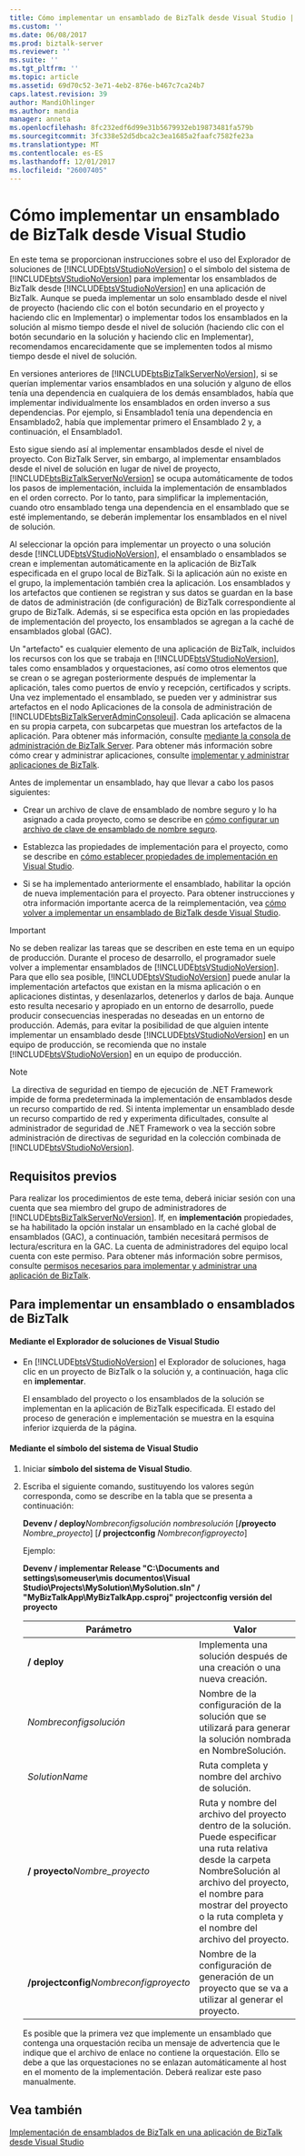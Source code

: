 ```yaml
---
title: Cómo implementar un ensamblado de BizTalk desde Visual Studio | Documentos de Microsoft
ms.custom: ''
ms.date: 06/08/2017
ms.prod: biztalk-server
ms.reviewer: ''
ms.suite: ''
ms.tgt_pltfrm: ''
ms.topic: article
ms.assetid: 69d70c52-3e71-4eb2-876e-b467c7ca24b7
caps.latest.revision: 39
author: MandiOhlinger
ms.author: mandia
manager: anneta
ms.openlocfilehash: 8fc232edf6d99e31b5679932eb19873481fa579b
ms.sourcegitcommit: 3fc338e52d5dbca2c3ea1685a2faafc7582fe23a
ms.translationtype: MT
ms.contentlocale: es-ES
ms.lasthandoff: 12/01/2017
ms.locfileid: "26007405"
---
```

# <a name="how-to-deploy-a-biztalk-assembly-from-visual-studio"></a>Cómo implementar un ensamblado de BizTalk desde Visual Studio
En este tema se proporcionan instrucciones sobre el uso del Explorador de soluciones de [!INCLUDE[btsVStudioNoVersion](../includes/btsvstudionoversion-md.md)] o el símbolo del sistema de [!INCLUDE[btsVStudioNoVersion](../includes/btsvstudionoversion-md.md)] para implementar los ensamblados de BizTalk desde [!INCLUDE[btsVStudioNoVersion](../includes/btsvstudionoversion-md.md)] en una aplicación de BizTalk. Aunque se pueda implementar un solo ensamblado desde el nivel de proyecto (haciendo clic con el botón secundario en el proyecto y haciendo clic en Implementar) o implementar todos los ensamblados en la solución al mismo tiempo desde el nivel de solución (haciendo clic con el botón secundario en la solución y haciendo clic en Implementar), recomendamos encarecidamente que se implementen todos al mismo tiempo desde el nivel de solución.  
  
 En versiones anteriores de [!INCLUDE[btsBizTalkServerNoVersion](../includes/btsbiztalkservernoversion-md.md)], si se querían implementar varios ensamblados en una solución y alguno de ellos tenía una dependencia en cualquiera de los demás ensamblados, había que implementar individualmente los ensamblados en orden inverso a sus dependencias. Por ejemplo, si Ensamblado1 tenía una dependencia en Ensamblado2, había que implementar primero el Ensamblado 2 y, a continuación, el Ensamblado1.  
  
 Esto sigue siendo así al implementar ensamblados desde el nivel de proyecto. Con BizTalk Server, sin embargo, al implementar ensamblados desde el nivel de solución en lugar de nivel de proyecto, [!INCLUDE[btsBizTalkServerNoVersion](../includes/btsbiztalkservernoversion-md.md)] se ocupa automáticamente de todos los pasos de implementación, incluida la implementación de ensamblados en el orden correcto. Por lo tanto, para simplificar la implementación, cuando otro ensamblado tenga una dependencia en el ensamblado que se esté implementando, se deberán implementar los ensamblados en el nivel de solución.  
  
 Al seleccionar la opción para implementar un proyecto o una solución desde [!INCLUDE[btsVStudioNoVersion](../includes/btsvstudionoversion-md.md)], el ensamblado o ensamblados se crean e implementan automáticamente en la aplicación de BizTalk especificada en el grupo local de BizTalk. Si la aplicación aún no existe en el grupo, la implementación también crea la aplicación. Los ensamblados y los artefactos que contienen se registran y sus datos se guardan en la base de datos de administración (de configuración) de BizTalk correspondiente al grupo de BizTalk. Además, si se especifica esta opción en las propiedades de implementación del proyecto, los ensamblados se agregan a la caché de ensamblados global (GAC).  
  
 Un "artefacto" es cualquier elemento de una aplicación de BizTalk, incluidos los recursos con los que se trabaja en [!INCLUDE[btsVStudioNoVersion](../includes/btsvstudionoversion-md.md)], tales como ensamblados y orquestaciones, así como otros elementos que se crean o se agregan posteriormente después de implementar la aplicación, tales como puertos de envío y recepción, certificados y scripts. Una vez implementado el ensamblado, se pueden ver y administrar sus artefactos en el nodo Aplicaciones de la consola de administración de [!INCLUDE[btsBizTalkServerAdminConsoleui](../includes/btsbiztalkserveradminconsoleui-md.md)]. Cada aplicación se almacena en su propia carpeta, con subcarpetas que muestran los artefactos de la aplicación. Para obtener más información, consulte [mediante la consola de administración de BizTalk Server](../core/using-the-biztalk-server-administration-console.md). Para obtener más información sobre cómo crear y administrar aplicaciones, consulte [implementar y administrar aplicaciones de BizTalk](../core/deploying-and-managing-biztalk-applications.md).  
  
 Antes de implementar un ensamblado, hay que llevar a cabo los pasos siguientes:  
  
-   Crear un archivo de clave de ensamblado de nombre seguro y lo ha asignado a cada proyecto, como se describe en [cómo configurar un archivo de clave de ensamblado de nombre seguro](../core/how-to-configure-a-strong-name-assembly-key-file.md).  
  
-   Establezca las propiedades de implementación para el proyecto, como se describe en [cómo establecer propiedades de implementación en Visual Studio](../core/how-to-set-deployment-properties-in-visual-studio.md).  
  
-   Si se ha implementado anteriormente el ensamblado, habilitar la opción de nueva implementación para el proyecto. Para obtener instrucciones y otra información importante acerca de la reimplementación, vea [cómo volver a implementar un ensamblado de BizTalk desde Visual Studio](../core/how-to-redeploy-a-biztalk-assembly-from-visual-studio.md).  
  
> [!IMPORTANT]
>  No se deben realizar las tareas que se describen en este tema en un equipo de producción. Durante el proceso de desarrollo, el programador suele volver a implementar ensamblados de [!INCLUDE[btsVStudioNoVersion](../includes/btsvstudionoversion-md.md)]. Para que ello sea posible, [!INCLUDE[btsVStudioNoVersion](../includes/btsvstudionoversion-md.md)] puede anular la implementación artefactos que existan en la misma aplicación o en aplicaciones distintas, y desenlazarlos, detenerlos y darlos de baja. Aunque esto resulta necesario y apropiado en un entorno de desarrollo, puede producir consecuencias inesperadas no deseadas en un entorno de producción. Además, para evitar la posibilidad de que alguien intente implementar un ensamblado desde [!INCLUDE[btsVStudioNoVersion](../includes/btsvstudionoversion-md.md)] en un equipo de producción, se recomienda que no instale [!INCLUDE[btsVStudioNoVersion](../includes/btsvstudionoversion-md.md)] en un equipo de producción.  
  
> [!NOTE]
>   La directiva de seguridad en tiempo de ejecución de .NET Framework impide de forma predeterminada la implementación de ensamblados desde un recurso compartido de red. Si intenta implementar un ensamblado desde un recurso compartido de red y experimenta dificultades, consulte al administrador de seguridad de .NET Framework o vea la sección sobre administración de directivas de seguridad en la colección combinada de [!INCLUDE[btsVStudioNoVersion](../includes/btsvstudionoversion-md.md)].  
  
## <a name="prerequisites"></a>Requisitos previos  
 Para realizar los procedimientos de este tema, deberá iniciar sesión con una cuenta que sea miembro del grupo de administradores de [!INCLUDE[btsBizTalkServerNoVersion](../includes/btsbiztalkservernoversion-md.md)]. If, en **implementación** propiedades, se ha habilitado la opción instalar un ensamblado en la caché global de ensamblados (GAC), a continuación, también necesitará permisos de lectura/escritura en la GAC. La cuenta de administradores del equipo local cuenta con este permiso. Para obtener más información sobre permisos, consulte [permisos necesarios para implementar y administrar una aplicación de BizTalk](../core/permissions-required-for-deploying-and-managing-a-biztalk-application.md).  
  
## <a name="to-deploy-a-biztalk-assembly-or-assemblies"></a>Para implementar un ensamblado o ensamblados de BizTalk  
  
#### <a name="using-visual-studio-solution-explorer"></a>Mediante el Explorador de soluciones de Visual Studio  
  
-   En [!INCLUDE[btsVStudioNoVersion](../includes/btsvstudionoversion-md.md)] el Explorador de soluciones, haga clic en un proyecto de BizTalk o la solución y, a continuación, haga clic en **implementar**.  
  
     El ensamblado del proyecto o los ensamblados de la solución se implementan en la aplicación de BizTalk especificada. El estado del proceso de generación e implementación se muestra en la esquina inferior izquierda de la página.  
  
#### <a name="using-the-visual-studio-command-prompt"></a>Mediante el símbolo del sistema de Visual Studio  
  
1.  Iniciar **símbolo del sistema de Visual Studio**.  
  
2.  Escriba el siguiente comando, sustituyendo los valores según corresponda, como se describe en la tabla que se presenta a continuación:  
  
     **Devenv / deploy***Nombreconfigsolución* *nombresolución* [**/proyecto** *Nombre_proyecto*] [**/ projectconfig** *Nombreconfigproyecto*]  
  
     Ejemplo:  
  
     **Devenv / implementar Release "C:\Documents and settings\someuser\mis documentos\Visual Studio\Projects\MySolution\MySolution.sln" / "MyBizTalkApp\MyBizTalkApp.csproj" projectconfig versión del proyecto**  
  
    |Parámetro|Valor|  
    |---------------|-----------|  
    |**/ deploy**|Implementa una solución después de una creación o una nueva creación.|  
    |*Nombreconfigsolución*|Nombre de la configuración de la solución que se utilizará para generar la solución nombrada en NombreSolución.|  
    |*SolutionName*|Ruta completa y nombre del archivo de solución.|  
    |**/ proyecto***Nombre_proyecto* |Ruta y nombre del archivo del proyecto dentro de la solución. Puede especificar una ruta relativa desde la carpeta NombreSolución al archivo del proyecto, el nombre para mostrar del proyecto o la ruta completa y el nombre del archivo del proyecto.|  
    |**/projectconfig***Nombreconfigproyecto* |Nombre de la configuración de generación de un proyecto que se va a utilizar al generar el proyecto.|  
  
     Es posible que la primera vez que implemente un ensamblado que contenga una orquestación reciba un mensaje de advertencia que le indique que el archivo de enlace no contiene la orquestación. Ello se debe a que las orquestaciones no se enlazan automáticamente al host en el momento de la implementación. Deberá realizar este paso manualmente.  
  
## <a name="see-also"></a>Vea también  
 [Implementación de ensamblados de BizTalk en una aplicación de BizTalk desde Visual Studio](../core/deploying-biztalk-assemblies-from-visual-studio-into-a-biztalk-application.md)